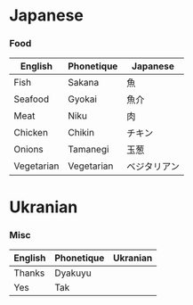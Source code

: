 # Japanese
### Food

English | Phonetique | Japanese
--------|------------|----------
Fish | Sakana | 魚
Seafood | Gyokai | 魚介
Meat | Niku | 肉
Chicken | Chikin | チキン 
Onions | Tamanegi | 玉葱
Vegetarian | Vegetarian | ベジタリアン

# Ukranian
### Misc

English | Phonetique | Ukranian
--------|------------|----------
Thanks | Dyakuyu | 
Yes | Tak | 
